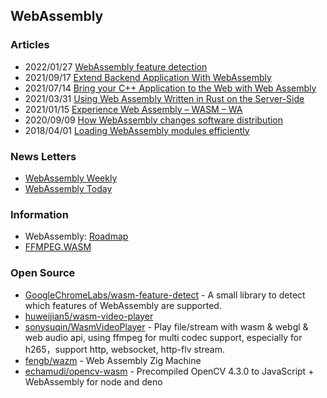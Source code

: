## WebAssembly


### Articles
- 2022/01/27 [WebAssembly feature detection](https://web.dev/webassembly-feature-detection/)
- 2021/09/17 [Extend Backend Application With WebAssembly](https://medium.com/codex/extend-backend-application-with-webassembly-ba19c17016d3)
- 2021/07/14 [Bring your C++ Application to the Web with Web Assembly](https://tpiros.dev/blog/bring-your-cplusplus-application-to-the-web-with-web-assembly/)
- 2021/03/31 [Using Web Assembly Written in Rust on the Server-Side](https://thenewstack.io/using-web-assembly-written-in-rust-on-the-server-side/)
- 2021/01/15 [Experience Web Assembly – WASM – WA](https://oliverx.link/2021/01/15/experience-web-assembly-wasm-wa/)
- 2020/09/09 [How WebAssembly changes software distribution](https://desiatov.com/why-webassembly/)
- 2018/04/01 [Loading WebAssembly modules efficiently](https://developers.google.com/web/updates/2018/04/loading-wasm)


### News Letters
- [WebAssembly Weekly](https://wasmweekly.news/)
- [WebAssembly Today](https://webassemblytoday.substack.com/)


### Information
- WebAssembly: [Roadmap](https://webassembly.org/roadmap/)
- [FFMPEG.WASM](https://ffmpegwasm.github.io/)



### Open Source
- [GoogleChromeLabs/wasm-feature-detect](https://github.com/GoogleChromeLabs/wasm-feature-detect) - A small library to detect which features of WebAssembly are supported.
- [huweijian5/wasm-video-player](https://github.com/huweijian5/wasm-video-player) 
- [sonysuqin/WasmVideoPlayer](https://github.com/sonysuqin/WasmVideoPlayer) - Play file/stream with wasm & webgl & web audio api, using ffmpeg for multi codec support, especially for h265，support http, websocket, http-flv stream.
- [fengb/wazm](https://github.com/fengb/wazm) - Web Assembly Zig Machine
- [echamudi/opencv-wasm](https://github.com/echamudi/opencv-wasm) - Precompiled OpenCV 4.3.0 to JavaScript + WebAssembly for node and deno

